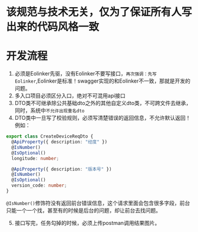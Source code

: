 # 该规范与技术无关，仅为了保证所有人写出来的代码风格一致
# 开发流程
1. 必须是Eolinker先驱，没有Eolinker不要写接口，`再次强调：先写Eolinker`,Eolinker是标准！swagger实现的和Eolinker不一致，那就是开发的问题。
1. 多入口项目必须区分入口，绝对不可混用api接口
1. DTO类不可继承除公共基础dto之外的其他自定义dto类，不可跨文件去继承，同时，系统中`不允许出现重名dto`
1. DTO类中一旦写了校验规则，必须写清楚错误的返回信息，不允许默认返回！<br />
例如：
```typescript
export class CreateDeviceReqDto {
  @ApiProperty({ description: "经度" })
  @IsNumber()
  @IsOptional()
  longitude: number;

  @ApiProperty({ description: "版本号" })
  @IsNumber()
  @IsOptional()
  version_code: number;
}
```
`@IsNumber()`修饰符没有返回前台错误信息，这个请求里面会包含很多字段，前台只能一个一个找，甚至有的时候是后台的问题，却让前台去找问题。


5. 接口写完，任务勾掉的时候，必须上传postman调用结果图片。